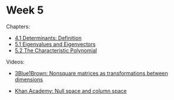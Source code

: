 # Week 5

Chapters:
- [4.1 Determinants: Definition](https://textbooks.math.gatech.edu/ila/determinants-definitions-properties.html)
- [5.1 Eigenvalues and Eigenvectors](https://textbooks.math.gatech.edu/ila/eigenvectors.html)
- [5.2 The Characteristic Polynomial](https://textbooks.math.gatech.edu/ila/characteristic-polynomial.html)

Videos:
- [3Blue1Brown: Nonsquare matrices as transformations between dimensions](https://www.youtube.com/watch?v=v8VSDg_WQlA&list=PLZHQObOWTQDPD3MizzM2xVFitgF8hE_ab&index=8)
<!---->
- [Khan Academy: Null space and column space](https://www.khanacademy.org/math/linear-algebra/vectors-and-spaces/null-column-space/v/matrix-vector-products)